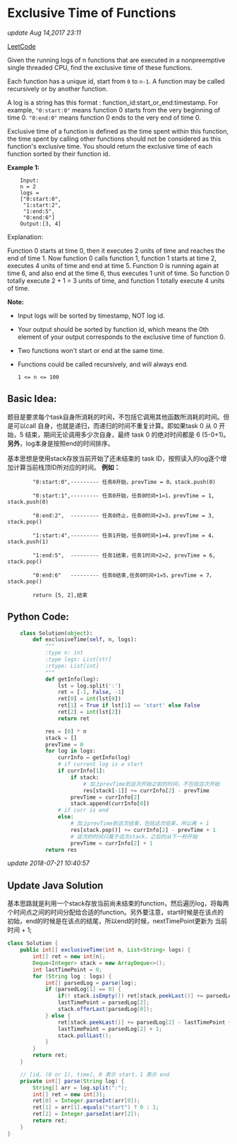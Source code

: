 # Exclusive Time of Functions

_update Aug 14,2017 23:11_

[LeetCode](https://leetcode.com/problems/exclusive-time-of-functions/description/)

Given the running logs of n functions that are executed in a nonpreemptive single threaded CPU, find the exclusive time of these functions.

Each function has a unique id, start from `0` to `n-1`. A function may be called recursively or by another function.

A log is a string has this format : function_id:start_or_end:timestamp. For example, `"0:start:0"` means function 0 starts from the very beginning of time 0. `"0:end:0"` means function 0 ends to the very end of time 0.

Exclusive time of a function is defined as the time spent within this function, the time spent by calling other functions should not be considered as this function's exclusive time. You should return the exclusive time of each function sorted by their function id.

**Example 1:**

```
    Input:
    n = 2
    logs =
    ["0:start:0",
     "1:start:2",
     "1:end:5",
     "0:end:6"]
    Output:[3, 4]
```

Explanation:

Function 0 starts at time 0, then it executes 2 units of time and reaches the end of time 1. Now function 0 calls function 1, function 1 starts at time 2, executes 4 units of time and end at time 5. Function 0 is running again at time 6, and also end at the time 6, thus executes 1 unit of time. So function 0 totally execute 2 + 1 = 3 units of time, and function 1 totally execute 4 units of time.

**Note:**

* Input logs will be sorted by timestamp, NOT log id.
* Your output should be sorted by function id, which means the 0th element of your output corresponds to the exclusive time of function 0.
* Two functions won't start or end at the same time.
*   Functions could be called recursively, and will always end.

    `1 <= n <= 100`

## Basic Idea:

题目是要求每个task自身所消耗的时间，不包括它调用其他函数所消耗的时间。但是可以call 自身，也就是递归，而递归的时间不重复计算。即如果task 0 从 0 开始，5 结束，期间无论调用多少次自身，最终 task 0 的绝对时间都是 6 (5-0+1)。**另外**，log本身是按照end的时间排序。

基本思想是使用stack存放当前开始了还未结束的 task ID，按照读入的log逐个增加计算当前栈顶ID所对应的时间。 **例如：**

```
        "0:start:0",--------- 任务0开始，prevTime = 0，stack.push(0)

        "0:start:1",--------- 任务0开始，任务0时间+1=1，prevTime = 1, stack.push(0)

        "0:end:2",  --------- 任务0终止，任务0时间+2=3，prevTime = 3, stack.pop()

        "1:start:4",--------- 任务1开始，任务0时间+1=4，prevTime = 4，stack.push(1)

        "1:end:5",  --------- 任务1结束，任务1时间+2=2, prevTime = 6, stack.pop()

        "0:end:6"   --------- 任务0结束,任务0时间+1=5，prevTime = 7，stack.pop()

        return [5, 2],结束
```

## Python Code:

```python
    class Solution(object):
        def exclusiveTime(self, n, logs):
            """
            :type n: int
            :type logs: List[str]
            :rtype: List[int]
            """
            def getInfo(log):
                lst = log.split(':')
                ret = [-1, False, -1]
                ret[0] = int(lst[0])
                ret[1] = True if lst[1] == 'start' else False
                ret[2] = int(lst[2])
                return ret

            res = [0] * n
            stack = []
            prevTime = 0
            for log in logs:
                currInfo = getInfo(log)
                # if current log is a start
                if currInfo[1]:
                    if stack:
                        # 加上prevTime到这次开始之前的时间，不包括这次开始
                        res[stack[-1]] += currInfo[2] - prevTime
                    prevTime = currInfo[2]
                    stack.append(currInfo[0])
                # if curr is end
                else:
                    # 加上prevTime到这次结束，包括这次结束，所以再 + 1
                    res[stack.pop()] += currInfo[2] - prevTime + 1
                    # 这次的时间只属于这次stack，之后的从下一秒开始
                    prevTime = currInfo[2] + 1
            return res
```

_update 2018-07-21 10:40:57_

## Update Java Solution

基本思路就是利用一个stack存放当前尚未结束的function，然后遍历log，将每两个时间点之间的时间分配给合适的function。另外要注意，start时候是在该点的初始，end的时候是在该点的结尾，所以end的时候，nextTimePoint更新为 当前时间 + 1;

```java
class Solution {
    public int[] exclusiveTime(int n, List<String> logs) {
        int[] ret = new int[n];
        Deque<Integer> stack = new ArrayDeque<>();
        int lastTimePoint = 0;
        for (String log : logs) {
            int[] parsedLog = parse(log);
            if (parsedLog[1] == 0) {
                if(! stack.isEmpty()) ret[stack.peekLast()] += parsedLog[2] - lastTimePoint;
                lastTimePoint = parsedLog[2];
                stack.offerLast(parsedLog[0]);
            } else {
                ret[stack.peekLast()] += parsedLog[2] - lastTimePoint + 1;
                lastTimePoint = parsedLog[2] + 1;
                stack.pollLast();
            }
        }
        return ret;
    }

    // [id, (0 or 1), time], 0 表示 start，1 表示 end
    private int[] parse(String log) {
        String[] arr = log.split(":");   
        int[] ret = new int[3];
        ret[0] = Integer.parseInt(arr[0]);
        ret[1] = arr[1].equals("start") ? 0 : 1;
        ret[2] = Integer.parseInt(arr[2]);
        return ret;
    }
}
```
